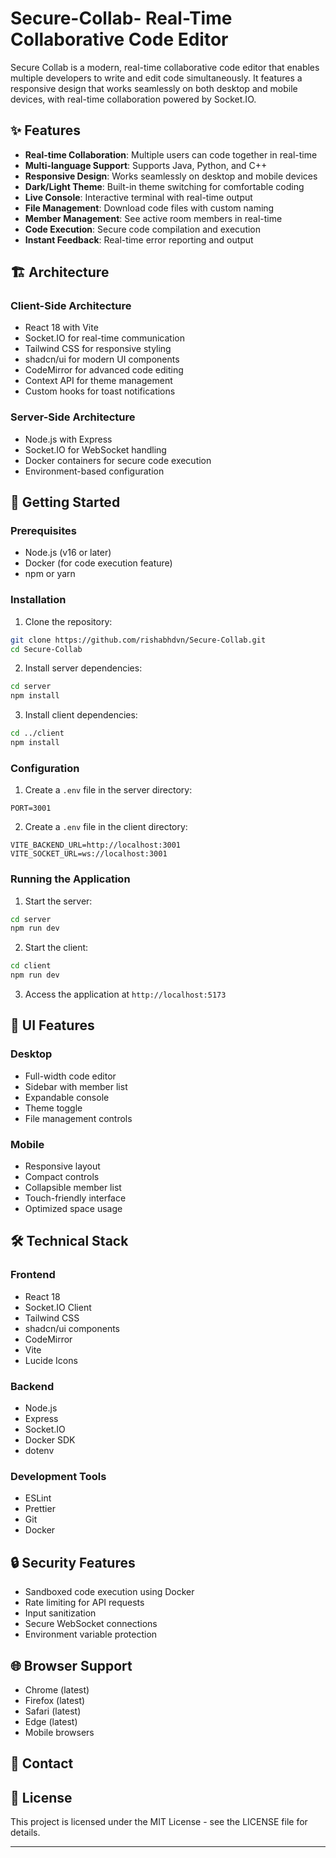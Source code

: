 # Secure-Collab- Real-Time Collaborative Code Editor

Secure Collab is a modern, real-time collaborative code editor that enables multiple developers to write and edit code simultaneously. It features a responsive design that works seamlessly on both desktop and mobile devices, with real-time collaboration powered by Socket.IO.

## ✨ Features

- **Real-time Collaboration**: Multiple users can code together in real-time
- **Multi-language Support**: Supports Java, Python, and C++
- **Responsive Design**: Works seamlessly on desktop and mobile devices
- **Dark/Light Theme**: Built-in theme switching for comfortable coding
- **Live Console**: Interactive terminal with real-time output
- **File Management**: Download code files with custom naming
- **Member Management**: See active room members in real-time
- **Code Execution**: Secure code compilation and execution
- **Instant Feedback**: Real-time error reporting and output

## 🏗 Architecture

### Client-Side Architecture
- React 18 with Vite
- Socket.IO for real-time communication
- Tailwind CSS for responsive styling
- shadcn/ui for modern UI components
- CodeMirror for advanced code editing
- Context API for theme management
- Custom hooks for toast notifications

### Server-Side Architecture
- Node.js with Express
- Socket.IO for WebSocket handling
- Docker containers for secure code execution
- Environment-based configuration

## 🚀 Getting Started

### Prerequisites
- Node.js (v16 or later)
- Docker (for code execution feature)
- npm or yarn

### Installation

1. Clone the repository:
```bash
git clone https://github.com/rishabhdvn/Secure-Collab.git
cd Secure-Collab

```

2. Install server dependencies:
```bash
cd server
npm install
```

3. Install client dependencies:
```bash
cd ../client
npm install
```

### Configuration

1. Create a `.env` file in the server directory:
```env
PORT=3001
```

2. Create a `.env` file in the client directory:
```env
VITE_BACKEND_URL=http://localhost:3001
VITE_SOCKET_URL=ws://localhost:3001
```

### Running the Application

1. Start the server:
```bash
cd server
npm run dev
```

2. Start the client:
```bash
cd client
npm run dev
```

3. Access the application at `http://localhost:5173`

## 🎨 UI Features

### Desktop
- Full-width code editor
- Sidebar with member list
- Expandable console
- Theme toggle
- File management controls

### Mobile
- Responsive layout
- Compact controls
- Collapsible member list
- Touch-friendly interface
- Optimized space usage

## 🛠 Technical Stack

### Frontend
- React 18
- Socket.IO Client
- Tailwind CSS
- shadcn/ui components
- CodeMirror
- Vite
- Lucide Icons

### Backend
- Node.js
- Express
- Socket.IO
- Docker SDK
- dotenv

### Development Tools
- ESLint
- Prettier
- Git
- Docker

## 🔒 Security Features

- Sandboxed code execution using Docker
- Rate limiting for API requests
- Input sanitization
- Secure WebSocket connections
- Environment variable protection

## 🌐 Browser Support

- Chrome (latest)
- Firefox (latest)
- Safari (latest)
- Edge (latest)
- Mobile browsers

## 📧 Contact



## 📝 License

This project is licensed under the MIT License - see the LICENSE file for details.

---
